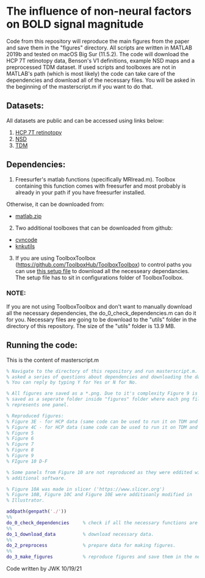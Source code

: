 # The influence of non-neural factors on BOLD signal magnitude
Code from this repository will reproduce the main figures from the paper and save them in the "figures" directory. All scripts are written in MATLAB 2019b and tested on macOS Big Sur (11.5.2).
The code will download the HCP 7T retinotopy data, Benson's V1 definitions, example NSD maps and a preprocessed TDM dataset. If used scripts and toolboxes are not in MATLAB's path (which is most likely) the code can take care of the dependencies and download all of the necessary files. You will be asked in the beginning of the masterscript.m if you want to do that.

## **Datasets:**

All datasets are public and can be accessed using links below:
1. [HCP 7T retinotopy](https://osf.io/esdu5/)
2. [NSD](http://naturalscenesdataset.org)
3. [TDM](https://osf.io/j2wsc/)

## **Dependencies:**

1. Freesurfer's matlab functions (specifically MRIread.m). Toolbox containing this function comes with freesurfer and most probably is already in your path if you have freesurfer installed.

Otherwise, it can be downloaded from:

* [matlab.zip](https://downgit.github.io/#/home?url=https://github.com/freesurfer/freesurfer/tree/dev/matlab)

2. Two additional toolboxes that can be downloaded from github:

* [cvncode](https://github.com/cvnlab/cvncode)
* [knkutils](https://github.com/cvnlab/knkutils)

3. If you are using ToolboxToolbox (https://github.com/ToolboxHub/ToolboxToolbox) to control paths you can use [this setup file](https://github.com/WinawerLab/ToolboxRegistry/tree/master/configurations/meridianbias.json) to download all the necesseary dependancies. The setup file has to sit in configurations folder of ToolboxToolbox.

### __NOTE__:

If you are not using ToolboxToolbox and don't want to manually download all the necessary dependencies, the do_0_check_dependencies.m can do it for you. Necessary files are going to be download to the "utils" folder in the directory of this repository. The size of the "utils" folder is 13.9 MB.

## **Running the code:**

This is the content of masterscript.m

``` Matlab
% Navigate to the directory of this repository and run masterscript.m.  You will be 
% asked a series of questions about dependencies and downloading the data.
% You can reply by typing Y for Yes or N for No.

% All figures are saved as a *.png. Due to it's complexity Figure 9 is
% saved as a seperate folder inside "figures" folder where each png file 
% represents one panel.

% Reproduced figures:
% Figure 3E - for HCP data (same code can be used to run it on TDM and NSD)
% Figure 4C - for HCP data (same code can be used to run it on TDM and NSD)
% Figure 5
% Figure 6
% Figure 7
% Figure 8
% Figure 9
% FIgure 10 D-F

% Some panels from Figure 10 are not reproduced as they were eddited with 
% additional software.

% Figure 10A was made in slicer ('https://www.slicer.org')
% Figure 10B, Figure 10C and Figure 10E were additioanly modified in
% Illustrator.

addpath(genpath('./'))
%%
do_0_check_dependencies     % check if all the necessary functions are in the path.
%%
do_1_download_data          % download necessary data.
%%
do_2_preprocess             % prepare data for making figures.
%%
do_3_make_figures           % reproduce figures and save them in the newly created "figures" directory.
``` 

Code written by JWK 10/19/21


